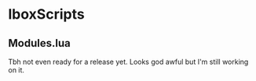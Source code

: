 # lboxScripts

## Modules.lua

Tbh not even ready for a release yet. Looks god awful but I'm still working on it.
